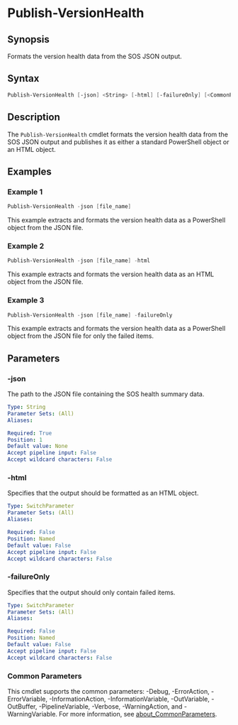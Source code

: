 # Publish-VersionHealth

## Synopsis

Formats the version health data from the SOS JSON output.

## Syntax

```powershell
Publish-VersionHealth [-json] <String> [-html] [-failureOnly] [<CommonParameters>]
```

## Description

The `Publish-VersionHealth` cmdlet formats the version health data from the SOS JSON output and publishes it as either a standard PowerShell object or an HTML object.

## Examples

### Example 1

```powershell
Publish-VersionHealth -json [file_name]
```

This example extracts and formats the version health data as a PowerShell object from the JSON file.

### Example 2

```powershell
Publish-VersionHealth -json [file_name] -html
```

This example extracts and formats the version health data as an HTML object from the JSON file.

### Example 3

```powershell
Publish-VersionHealth -json [file_name] -failureOnly
```

This example extracts and formats the version health data as a PowerShell object from the JSON file for only the failed items.

## Parameters

### -json

The path to the JSON file containing the SOS health summary data.

```yaml
Type: String
Parameter Sets: (All)
Aliases:

Required: True
Position: 1
Default value: None
Accept pipeline input: False
Accept wildcard characters: False
```

### -html

Specifies that the output should be formatted as an HTML object.

```yaml
Type: SwitchParameter
Parameter Sets: (All)
Aliases:

Required: False
Position: Named
Default value: False
Accept pipeline input: False
Accept wildcard characters: False
```

### -failureOnly

Specifies that the output should only contain failed items.

```yaml
Type: SwitchParameter
Parameter Sets: (All)
Aliases:

Required: False
Position: Named
Default value: False
Accept pipeline input: False
Accept wildcard characters: False
```

### Common Parameters

This cmdlet supports the common parameters: -Debug, -ErrorAction, -ErrorVariable, -InformationAction, -InformationVariable, -OutVariable, -OutBuffer, -PipelineVariable, -Verbose, -WarningAction, and -WarningVariable. For more information, see [about_CommonParameters](http://go.microsoft.com/fwlink/?LinkID=113216).
